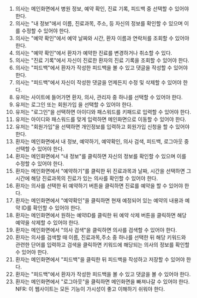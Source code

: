 1. 의사는 메인화면에서 병원 정보, 예약 확인, 진료 기록, 피드백 중 선택할 수 있어야 한다.
2. 의사는 "내 정보"에서 이름, 진료과목, 주소, 등 자신의 정보를 확인할 수 있으며 이를 수정할 수 있어야 한다.
3. 의사는 "예약 확인"에서 예약 날짜와 시간, 환자 이름과 연락처를 조회할 수 있어야 한다.
4. 의사는 "예약 확인"에서 환자가 예약한 진료를 변경하거나 취소할 수 있다.
5. 의사는 "진료 기록"에서 자신이 진료한 환자의 진료 기록을 조회할 수 있어야 한다.
6. 의사는 "피드백"에서 환자가 작성한 피드백을 볼 수 있고 댓글을 작성할 수 있어야 한다.
7. 의사는 "피드백"에서 자신이 작성한 댓글을 언제든지 수정 및 삭제할 수 있어야 한다.
8. 유저는 사이트에 들어가면 환자, 의사, 관리자 중 하나를 선택할 수 있어야 한다.
9. 유저는 로그인 또는 회원가입 을 선택할 수 있어야 한다. 
10. 유저는 "로그인"을 선택하면 아이디와 패스워드를 키패드로 입력할 수 있어야 한다.
11. 유저는 아이디와 패스워드를 맞게 입력하면 메인화면으로 이동할 수 있어야 한다.
12. 유저는 "회원가입"을 선택하면 개인정보를 입력하고 회원가입 신청을 할 수 있어야 한다.
13. 환자는 메인화면에서 내 정보, 예약하기, 예약확인, 의사 검색, 피드백, 로그아웃 중 선택할 수 있어야 한다.
14. 환자는 메인화면에서 "내 정보"를 클릭하면 자신의 정보를 확인할 수 있으며 이를 수정할 수 있어야 한다.
15. 환자는 메인화면에서 "예약하기"를 클릭한 뒤 진료과목과 날짜, 시간을 선택하면 그 시간에 해당 진료과목의 진료가 있는 의사를 확인할 수 있어야 한다. 
16. 환자는 의사를 선택한 뒤 예약하기 버튼을 클릭하면 진료를 예약을 할 수 있어야 한다.
17. 환자는 메인화면에서 "예약확인"을 클릭하면 현재 예정되어 있는 예약의 내용과 예약 ID를 확인할 수 있어야 한다.
18. 환자는 메인화면에서 원하는 예약ID를 클릭한 뒤 예약 삭제 버튼을 클릭하면 해당 예약을 삭제할 수 있어야 한다.
19. 환자는 메인화면에서 "의사 검색"을 클릭하면 의사를 검색할 수 있어야 한다.
20. 환자는 의사를 검색할 때 이름, 진료과목,주소 중 하나를 선택한 뒤 해당 키워드와 관련한 단어를 입력하고 검색을 클릭하면 키워드에 해당되는 의사의 정보를 확인할 수 있어야 한다.
21. 환자는 메인화면에서 "피드백"을 클릭한 뒤 피드백을 작성하고 저장할 수 있어야 한다.
22. 환자는 "피드백"에서 환자가 작성한 피드백을 볼 수 있고 댓글을 볼 수 있어야 한다.
23. 환자는 메인화면에서 "로그아웃"을 클릭하면 메인화면을 빠져나갈 수 있어야 한다.
NFR: 이 웹사이트는 모든 기능이 가시성이 좋고 이해하기 쉬워야 한다. 
